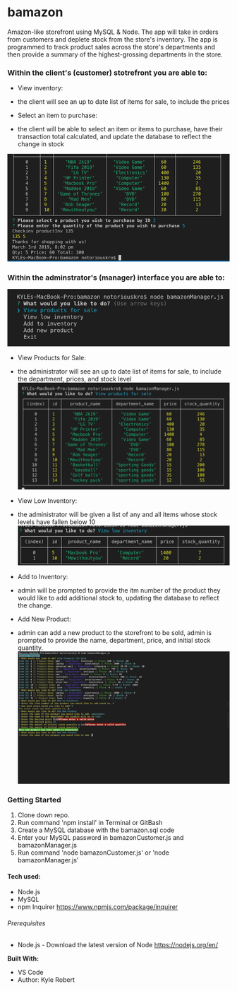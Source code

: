 # bamazon

Amazon-like storefront using MySQL & Node. The app will take in orders from customers and deplete stock from the store's inventory. The app is programmed to track product sales across the store's departments and then provide a summary of the highest-grossing departments in the store.

### Within the client's (customer) stotrefront you are able to:

- View inventory: 
* the client will see an up to date list of items for sale, to include the prices

- Select an item to purchase:
* the client will be able to select an item or items to purchase, have their transaction total calculated, and update the         database to reflect the change in stock

![customer](https://github.com/notoriouskro/bamazon/blob/master/images/customerPurchase.png)


### Within the adminstrator's (manager) interface you are able to: 
![manager](https://github.com/notoriouskro/bamazon/blob/master/images/managerOptions.png)

- View Products for Sale: 
* the administrator will see an up to date list of items for sale, to include the department, prices, and stock level
![manager](https://github.com/notoriouskro/bamazon/blob/master/images/managerView.png)

- View Low Inventory:
* the administrator will be given a list of any and all items whose stock levels have fallen below 10
![manager](https://github.com/notoriouskro/bamazon/blob/master/images/lowStock.png)

- Add to Inventory:
* admin will be prompted to provide the itm number of the product they would like to add additional stock to,                   updating the database to reflect the change.

- Add New Product:
* admin can add a new product to the storefront to be sold, admin is prompted to provide the name, department, price, and initial stock quantity.
![manager](https://github.com/marvtron/bamazonCLI/blob/master/Screenshots/bamazonManager.png)


### Getting Started

1. Clone down repo.
2. Run command 'npm install' in Terminal or GitBash
3. Create a MySQL database with the bamazon.sql code
4. Enter your MySQL password in bamazonCustomer.js and bamazonManager.js
5. Run command 'node bamazonCustomer.js' or 'node bamazonManager.js'

#### Tech used:
- Node.js
- MySQL
- npm Inquirer https://www.npmjs.com/package/inquirer

###### Prerequisites
- Node.js - Download the latest version of Node https://nodejs.org/en/

**Built With:**
- VS Code
- Author: Kyle Robert
